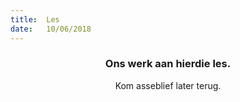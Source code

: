 ```yaml
---
title:  Les
date:   10/06/2018
---
```


### <center>Ons werk aan hierdie les.</center>
<center>Kom asseblief later terug.</center>